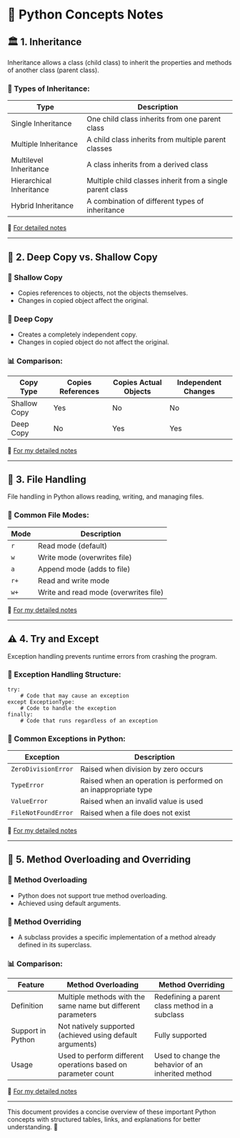 # 🚀 Python Concepts Notes

## 🏛️ 1. Inheritance
Inheritance allows a class (child class) to inherit the properties and methods of another class (parent class).

### 🔹 Types of Inheritance:
| Type | Description |
|------|------------|
| Single Inheritance | One child class inherits from one parent class |
| Multiple Inheritance | A child class inherits from multiple parent classes |
| Multilevel Inheritance | A class inherits from a derived class |
| Hierarchical Inheritance | Multiple child classes inherit from a single parent class |
| Hybrid Inheritance | A combination of different types of inheritance |

📖 [For detailed notes](https://github.com/YashSri17/mthree-training-notes/blob/main/DAY%2020/Inheritance.md)

---

## 🔄 2. Deep Copy vs. Shallow Copy
### 🔹 Shallow Copy
- Copies references to objects, not the objects themselves.
- Changes in copied object affect the original.

### 🔹 Deep Copy
- Creates a completely independent copy.
- Changes in copied object do not affect the original.

### 📊 Comparison:
| Copy Type | Copies References | Copies Actual Objects | Independent Changes |
|-----------|-------------------|-----------------------|---------------------|
| Shallow Copy | Yes | No | No |
| Deep Copy | No | Yes | Yes |

📖 [For my detailed notes](https://github.com/YashSri17/mthree-training-notes/blob/main/DAY%2020/Deep_%26_Shallow_Copy.md)

---

## 📂 3. File Handling
File handling in Python allows reading, writing, and managing files.

### 🔹 Common File Modes:
| Mode | Description |
|------|------------|
| `r`  | Read mode (default) |
| `w`  | Write mode (overwrites file) |
| `a`  | Append mode (adds to file) |
| `r+` | Read and write mode |
| `w+` | Write and read mode (overwrites file) |

📖 [For my detailed notes](https://github.com/YashSri17/mthree-training-notes/blob/main/DAY%2020/File_Handling_in_Python.md) 

---

## ⚠️ 4. Try and Except
Exception handling prevents runtime errors from crashing the program.

### 🔹 Exception Handling Structure:
```
try:
    # Code that may cause an exception
except ExceptionType:
    # Code to handle the exception
finally:
    # Code that runs regardless of an exception
```

### 🚨 Common Exceptions in Python:
| Exception | Description |
|-----------|------------|
| `ZeroDivisionError` | Raised when division by zero occurs |
| `TypeError` | Raised when an operation is performed on an inappropriate type |
| `ValueError` | Raised when an invalid value is used |
| `FileNotFoundError` | Raised when a file does not exist |

📖 [For my detailed notes](https://github.com/YashSri17/mthree-training-notes/blob/main/DAY%2020/Try_Except.md)

---

## 🔄 5. Method Overloading and Overriding

### 🔹 Method Overloading
- Python does not support true method overloading.
- Achieved using default arguments.

### 🔹 Method Overriding
- A subclass provides a specific implementation of a method already defined in its superclass.

### 📊 Comparison:
| Feature | Method Overloading | Method Overriding |
|---------|-------------------|-------------------|
| Definition | Multiple methods with the same name but different parameters | Redefining a parent class method in a subclass |
| Support in Python | Not natively supported (achieved using default arguments) | Fully supported |
| Usage | Used to perform different operations based on parameter count | Used to change the behavior of an inherited method |

📖 [For my detailed notes](https://github.com/YashSri17/mthree-training-notes/blob/main/DAY%2020/Method%20Overloading_and_Overriding.md) 

---

This document provides a concise overview of these important Python concepts with structured tables, links, and explanations for better understanding. 🎯
